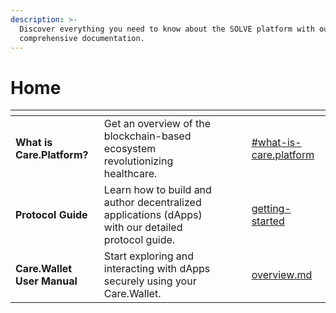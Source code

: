 ```yaml
---
description: >-
  Discover everything you need to know about the SOLVE platform with our
  comprehensive documentation.
---
```


# Home

<table data-view="cards"><thead><tr><th></th><th></th><th></th><th data-hidden data-card-cover data-type="files"></th><th data-hidden data-card-target data-type="content-ref"></th></tr></thead><tbody><tr><td><strong>What is Care.Platform?</strong></td><td>Get an overview of the blockchain-based ecosystem revolutionizing healthcare.</td><td></td><td></td><td><a href="platform-overview/introduction.md#what-is-care.platform">#what-is-care.platform</a></td></tr><tr><td><strong>Protocol Guide</strong></td><td>Learn how to build and author decentralized applications (dApps) with our detailed protocol guide.</td><td></td><td></td><td><a href="protocol-guide/getting-started/">getting-started</a></td></tr><tr><td><strong>Care.Wallet User Manual</strong></td><td>Start exploring and interacting with dApps securely using your Care.Wallet.</td><td></td><td></td><td><a href="care.wallet-user-manual/overview.md">overview.md</a></td></tr></tbody></table>

